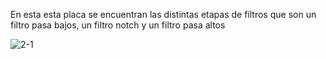 En esta esta placa se encuentran las distintas etapas de filtros que son un filtro pasa bajos, un filtro notch y un filtro pasa altos

![2-1](https://github.com/impatrq/MIDAS-Protesis-Inteligente/assets/80337622/ab70907d-740c-4a98-9e46-e426d453cca0)
